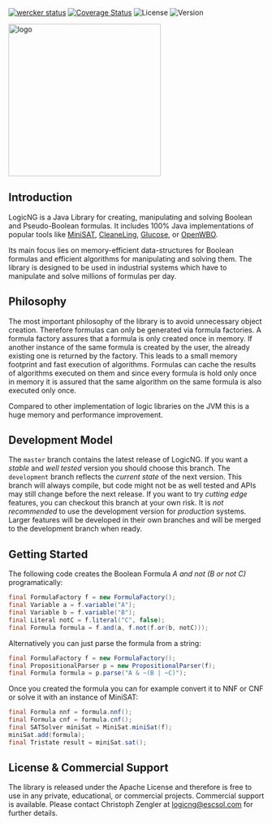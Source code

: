 [![wercker status](https://app.wercker.com/status/24c4765f3a0d79520ad80a1e4c20cfa2/s/master "wercker status")](https://app.wercker.com/project/bykey/24c4765f3a0d79520ad80a1e4c20cfa2) [![Coverage Status](https://coveralls.io/repos/logic-ng/LogicNG/badge.svg?branch=master&service=github)](https://coveralls.io/github/logic-ng/LogicNG?branch=master) ![License](https://img.shields.io/badge/license-Apache%202-blue.svg) ![Version](https://img.shields.io/badge/version-1.0.1-ff69b4.svg)

<img src="https://github.com/logic-ng/LogicNG/blob/master/doc/logo/logo_big.png" alt="logo" width="300">

## Introduction
LogicNG is a Java Library for creating, manipulating and solving Boolean and Pseudo-Boolean formulas. It includes 100% Java implementations of popular tools like [MiniSAT](http://minisat.se), [CleaneLing](http://fmv.jku.at/cleaneling/), [Glucose](http://www.labri.fr/perso/lsimon/glucose/), or [OpenWBO](http://sat.inesc-id.pt/open-wbo/).

Its main focus lies on memory-efficient data-structures for Boolean formulas and efficient algorithms for manipulating and solving them.
The library is designed to be used in industrial systems which have to manipulate and solve millions of formulas per day.

## Philosophy
The most important philosophy of the library is to avoid unnecessary object creation.  Therefore formulas can only be generated via formula factories.  A formula factory assures that a formula is only created once in memory.  If another instance of the same formula is created by the user, the already existing one is returned by the factory. This leads to a small memory footprint and fast execution of algorithms.  Formulas can cache the results of algorithms executed on them and since every formula is hold only once in memory it is assured that the same algorithm on the same formula is also executed only once.

Compared to other implementation of logic libraries on the JVM this is a huge memory and performance improvement.

## Development Model
The `master` branch contains the latest release of LogicNG.  If you want a *stable* and *well tested* version you should choose this branch.  The `development` branch reflects the *current state* of the next version.  This branch will always compile, but code might not be as well tested and APIs may still change before the next release.  If you want to try *cutting edge* features, you can checkout this branch at your own risk.  It is *not recommended* to use the development version for *production* systems.  Larger features will be developed in their own branches and will be merged to the development branch when ready.

## Getting Started
The following code creates the Boolean Formula *A and not (B or not C)* programatically:
```java
final FormulaFactory f = new FormulaFactory();
final Variable a = f.variable("A");
final Variable b = f.variable("B");
final Literal notC = f.literal("C", false);
final Formula formula = f.and(a, f.not(f.or(b, notC)));
```
Alternatively you can just parse the formula from a string:
```java
final FormulaFactory f = new FormulaFactory();
final PropositionalParser p = new PropositionalParser(f);
final Formula formula = p.parse("A & ~(B | ~C)");
```
Once you created the formula you can for example convert it to NNF or CNF or solve it with an instance of MiniSAT:
```java
final Formula nnf = formula.nnf();
final Formula cnf = formula.cnf();
final SATSolver miniSat = MiniSat.miniSat(f);
miniSat.add(formula);
final Tristate result = miniSat.sat();
```

## License & Commercial Support
The library is released under the Apache License and therefore is free to use in any private, educational, or commercial projects.  Commercial support is available.  Please contact Christoph Zengler at logicng@escsol.com for further details.

